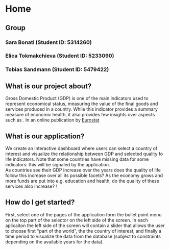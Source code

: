 <style>
@import url('https://fonts.googleapis.com/css2?family=IBM+Plex+Mono:wght@300&display=swap');
</style>

<p style="font-family:'IBM Plex Mono', monospace; color:White; font-size: 20px;"> 

# Home
## Group
### Sara Bonati (Student ID: 5314260)
### Elica Tokmakchieva (Student ID: 5233090)
### Tobias Sandmann (Student ID: 5479422)

## What is our project about?
Gross Domestic Product (GDP) is one of the main indicators used to represent economical status, measuring the value of the final goods and services produced in a country. While this indicator provides a summary measure of economic health, it also provides few insights over aspects such as . In an online publication by [Eurostat](https://ec.europa.eu/eurostat) 
## What is our application?
We create an interactive dashboard where users can select a country of interest and visualize the relationship between GDP and selected quality fo life indicators. Note that some countries have missing data for some indicators: this will be signaled by the application.\
As countries see their GDP increase over the years does the quality of life follow this increase over all its possible facets? As the economy grows and more funds are put into e.g. education and health, do the quality of these services also increase?  \

## How do I get started?
First, select one of the pages of the application form the bullet point menu on the top part of the selector on the left side of the screen. In each aplicaiton the left side of the screen will contain a slider that allows the user to choose first "part of the world", the the country of interest, and finally a time period to visualize the data from the database (subject to constraints depending on the available years for the data).
</p>